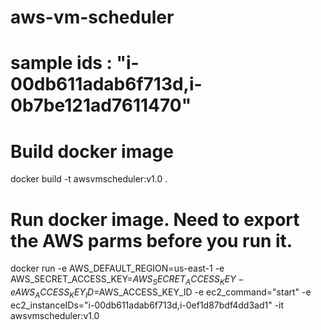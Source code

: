 # aws-vm-scheduler
# sample ids : "i-00db611adab6f713d,i-0b7be121ad7611470"

# Build docker image
docker build -t awsvmscheduler:v1.0 . 

# Run docker image. Need to export the AWS parms before you run it. 
docker run -e AWS_DEFAULT_REGION=us-east-1 -e AWS_SECRET_ACCESS_KEY=$AWS_SECRET_ACCESS_KEY -e AWS_ACCESS_KEY_ID=$AWS_ACCESS_KEY_ID -e ec2_command="start" -e ec2_instanceIDs="i-00db611adab6f713d,i-0ef1d87bdf4dd3ad1" -it awsvmscheduler:v1.0 